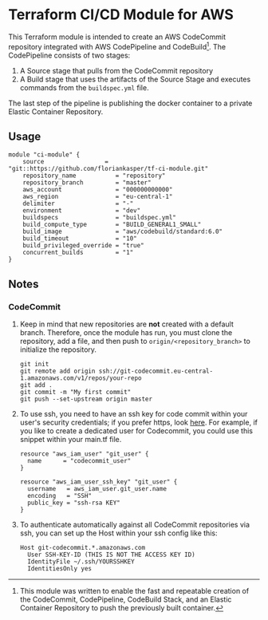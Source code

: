 # Terraform CI/CD Module for AWS
This Terraform module is intended to create an AWS CodeCommit repository integrated with AWS CodePipeline and CodeBuild[^1]. The CodePipeline consists of two stages: 

1. A Source stage that pulls from the CodeCommit repository
2. A Build stage that uses the artifacts of the Source Stage and executes commands from the `buildspec.yml` file.

The last step of the pipeline is publishing the docker container to a private Elastic Container Repository.

## Usage
```hcl
module "ci-module" {
    source                 = "git::https://github.com/floriankasper/tf-ci-module.git"
    repository_name           = "repository"              
    repository_branch         = "master"                     
    aws_account               = "000000000000"
    aws_region                = "eu-central-1"               
    delimiter                 = "-"                         
    environment               = "dev"                        
    buildspecs                = "buildspec.yml"  
    build_compute_type        = "BUILD_GENERAL1_SMALL"               
    build_image               = "aws/codebuild/standard:6.0"
    build_timeout             = "10"    
    build_privileged_override = "true"                                
    concurrent_builds         = "1"                  
}
````

## Notes
### CodeCommit
1. Keep in mind that new repositories are **not** created with a default branch. Therefore, once the module has run, you must clone the repository, add a file, and then push to `origin/<repository_branch>` to initialize the repository. 
    ```
    git init
    git remote add origin ssh://git-codecommit.eu-central-1.amazonaws.com/v1/repos/your-repo
    git add .
    git commit -m "My first commit"
    git push --set-upstream origin master
    ```

2. To use ssh, you need to have an ssh key for code commit within your user's security credentials; if you prefer https, look [here](https://docs.aws.amazon.com/codecommit/latest/userguide/setting-up-gc.html). For example, if you like to create a dedicated user for Codecommit, you could use this snippet within your main.tf file.
    ```hcl
    resource "aws_iam_user" "git_user" {
      name      = "codecommit_user"
    }

    resource "aws_iam_user_ssh_key" "git_user" {
      username   = aws_iam_user.git_user.name
      encoding   = "SSH"
      public_key = "ssh-rsa KEY"
    }
    ```

3. To authenticate automatically against all CodeCommit repositories via ssh, you can set up the Host within your ssh config like this: 

    ```
    Host git-codecommit.*.amazonaws.com
      User SSH-KEY-ID (THIS IS NOT THE ACCESS KEY ID)
      IdentityFile ~/.ssh/YOURSSHKEY
      IdentitiesOnly yes
    ```


[^1]: This module was written to enable the fast and repeatable creation of the CodeCommit, CodePipeline, CodeBuild Stack, and an Elastic Container Repository to push the previously built container.
